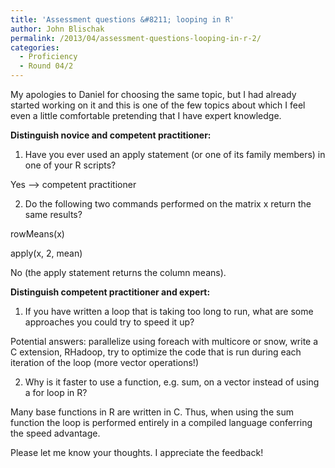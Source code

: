 ```yaml
---
title: 'Assessment questions &#8211; looping in R'
author: John Blischak
permalink: /2013/04/assessment-questions-looping-in-r-2/
categories:
  - Proficiency
  - Round 04/2
---
```

My apologies to Daniel for choosing the same topic, but I had already started working on it and this is one of the few topics about which I feel even a little comfortable pretending that I have expert knowledge.

**Distinguish novice and competent practitioner:**

1) Have you ever used an apply statement (or one of its family members) in one of your R scripts?

Yes &#8211;> competent practitioner

2) Do the following two commands performed on the matrix x return the same results?

rowMeans(x)

apply(x, 2, mean)

No (the apply statement returns the column means).

**Distinguish competent practitioner and expert:**

1) If you have written a loop that is taking too long to run, what are some approaches you could try to speed it up?

Potential answers: parallelize using foreach with multicore or snow, write a C extension, RHadoop, try to optimize the code that is run during each iteration of the loop (more vector operations!)

2) Why is it faster to use a function, e.g. sum, on a vector instead of using a for loop in R?

Many base functions in R are written in C. Thus, when using the sum function the loop is performed entirely in a compiled language conferring the speed advantage.

Please let me know your thoughts. I appreciate the feedback!
